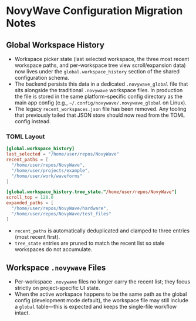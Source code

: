 # NovyWave Configuration Migration Notes

## Global Workspace History

- Workspace picker state (last selected workspace, the three most recent workspace paths, and per-workspace tree view scroll/expansion data) now lives under the `global.workspace_history` section of the shared configuration schema.
- The backend persists this data in a dedicated `.novywave_global` file that sits alongside the traditional `.novywave` workspace files. In production the file is stored in the same platform-specific config directory as the main app config (e.g., `~/.config/novywave/.novywave_global` on Linux).
- The legacy `recent_workspaces.json` file has been removed. Any tooling that previously tailed that JSON store should now read from the TOML config instead.

### TOML Layout

```toml
[global.workspace_history]
last_selected = "/home/user/repos/NovyWave"
recent_paths = [
  "/home/user/repos/NovyWave",
  "/home/user/projects/example",
  "/home/user/work/waveforms"
]

[global.workspace_history.tree_state."/home/user/repos/NovyWave"]
scroll_top = 128.0
expanded_paths = [
  "/home/user/repos/NovyWave/hardware",
  "/home/user/repos/NovyWave/test_files"
]
```

- `recent_paths` is automatically deduplicated and clamped to three entries (most recent first).
- `tree_state` entries are pruned to match the recent list so stale workspaces do not accumulate.

## Workspace `.novywave` Files

- Per-workspace `.novywave` files no longer carry the recent list; they focus strictly on project-specific UI state.
- When the active workspace happens to be the same path as the global config (development mode default), the workspace file may still include a `global` table—this is expected and keeps the single-file workflow intact.
